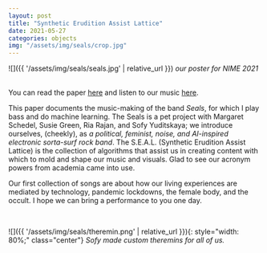 ```yaml
---
layout: post
title: "Synthetic Erudition Assist Lattice"
date: 2021-05-27
categories: objects
img: "/assets/img/seals/crop.jpg"
---
```

<!--more-->

![]({{ '/assets/img/seals/seals.jpg' | relative_url }})
*our poster for NIME 2021*
&nbsp;

You can read the paper [here](https://nime.pubpub.org/pub/5oupvoun/draft?access=jhkokrol) and listen to our music [here](https://the5eals.bandcamp.com/album/the-seals-holiday-special).

This paper documents the music-making of the band _Seals_, for which I play bass and do machine learning. The Seals is a pet project with Margaret Schedel, Susie Green, Ria Rajan, and Sofy Yuditskaya; we introduce ourselves, (cheekly), as _a political, feminist, noise, and AI-inspired electronic sorta-surf rock band_. The S.E.A.L. (Synthetic Erudition Assist Lattice) is the collection of algorithms that assist us in creating content with which to mold and shape our music and visuals. Glad to see our acronym powers from academia came into use.

Our first collection of songs are about how our living experiences are mediated by technology, pandemic lockdowns, the female body, and the occult.  I hope we can bring a performance to you one day.

&nbsp;

![]({{ '/assets/img/seals/theremin.png' | relative_url }}){: style="width: 80%;" class="center"}
*Sofy made custom theremins for all of us.*
&nbsp;

